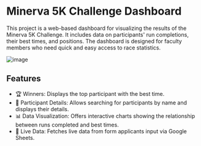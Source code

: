 # Minerva 5K Challenge Dashboard

This project is a web-based dashboard for visualizing the results of the Minerva 5K Challenge. It includes data on participants' run completions, their best times, and positions. The dashboard is designed for faculty members who need quick and easy access to race statistics.

![image](https://github.com/CarlKho-Minerva/minerva_5k_dashboard/assets/106736711/e1bf707c-8662-45d7-b1c9-1d2b5bd8c5e8)


## Features

- 🏆 Winners: Displays the top participant with the best time.
- 👥 Participant Details: Allows searching for participants by name and displays their details.
- 📊 Data Visualization: Offers interactive charts showing the relationship between runs completed and best times.
- 🛜 Live Data: Fetches live data from form applicants input via Google Sheets.
